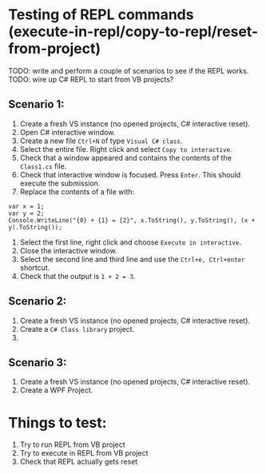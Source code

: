 # Testing of REPL commands (execute-in-repl/copy-to-repl/reset-from-project)

TODO: write and perform a couple of scenarios to see if the REPL works.
TODO: wire up C# REPL to start from VB projects?

## Scenario 1:

1. Create a fresh VS instance (no opened projects, C# interactive reset).
1. Open C# interactive window.
1. Create a new file `Ctrl+N` of type `Visual C# class`.
1. Select the entire file. Right click and select `Copy to interactive`.
1. Check that a window appeared and contains the contents of the `Class1.cs` file.
1. Check that interactive window is focused. Press `Enter`. This should execute the submission.
1. Replace the contents of a file with:
```
var x = 1;
var y = 2;
Console.WriteLine("{0} + {1} = {2}", x.ToString(), y.ToString(), (x + y).ToString());
```
1. Select the first line, right click and choose `Execute in interactive`.
1. Close the interactive window.
1. Select the second line and third line and use the `Ctrl+e, Ctrl+enter` shortcut.
1. Check that the output is `1 + 2 = 3`.

## Scenario 2:

1. Create a fresh VS instance (no opened projects, C# interactive reset).
1. Create a `C# Class library` project.
1.

## Scenario 3:

1. Create a fresh VS instance (no opened projects, C# interactive reset).
1. Create a WPF Project.

# Things to test:

1. Try to run REPL from VB project
1. Try to execute in REPL from VB project
1. Check that REPL actually gets reset
